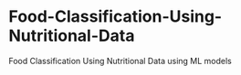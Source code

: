 # Food-Classification-Using-Nutritional-Data
Food Classification Using Nutritional Data using ML models
